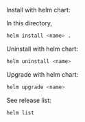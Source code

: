 Install with helm chart:

In this directory,
```bash
helm install <name> .
```

Uninstall with helm chart:
```bash
helm uninstall <name>
```

Upgrade with helm chart:
```bash
helm upgrade <name>
```

See release list:
```bash
helm list
```


